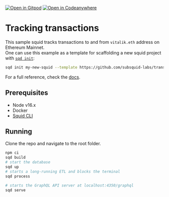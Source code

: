 [![Open in Gitpod](https://gitpod.io/button/open-in-gitpod.svg)](https://gitpod.io/#https://github.com/subsquid-labs/transactions-example)
[![Open in Codeanywhere](https://codeanywhere.com/img/open-in-codeanywhere-btn.svg)](https://app.codeanywhere.com/#https://github.com/subsquid-labs/transactions-example)

# Tracking transactions

This sample squid tracks transactions to and from `vitalik.eth` address on Ethereum Mainnet.  
One can use this example as a template for scaffolding a new squid project with [`sqd init`](https://docs.subsquid.io/squid-cli/):

```bash
sqd init my-new-squid --template https://github.com/subsquid-labs/transactions-example
```

For a full reference, check the [docs](https://docs.subsquid.io).

## Prerequisites

- Node v16.x
- Docker
- [Squid CLI](https://docs.subsquid.io/squid-cli/)

## Running 

Clone the repo and navigate to the root folder.

```bash
npm ci
sqd build
# start the database
sqd up
# starts a long-running ETL and blocks the terminal
sqd process

# starts the GraphQL API server at localhost:4350/graphql
sqd serve
```
